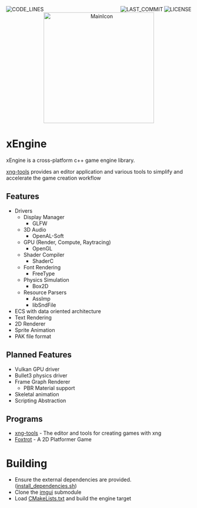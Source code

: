 <div>


<div align="right">
  <img alt="CODE_LINES" src="https://img.shields.io/tokei/lines/github/vetux/xng" align="left">
  <img alt="LICENSE" src="https://img.shields.io/github/license/vetux/xng" align="right">
  <img alt="LAST_COMMIT" src="https://img.shields.io/github/last-commit/vetux/canora" align="right">
</div>

<br>

<div align="center">
  <img src="https://github.com/xenotux/canora/blob/master/docs/mainIcon.png" alt="MainIcon" width="300" height="300"/>
</div>

</div>

# xEngine

xEngine is a cross-platform c++ game engine library. 

[xng-tools](https://github.com/vetux/xng-tools) provides an editor application and various tools to simplify and accelerate the game creation workflow

## Features
- Drivers
  - Display Manager
    - GLFW
  - 3D Audio
    - OpenAL-Soft
  - GPU (Render, Compute, Raytracing)
    - OpenGL
  - Shader Compiler
    - ShaderC 
  - Font Rendering
    - FreeType
  - Physics Simulation
    - Box2D
  - Resource Parsers
    - AssImp
    - libSndFile
- ECS with data oriented architecture
- Text Rendering
- 2D Renderer
- Sprite Animation
- PAK file format

## Planned Features
- Vulkan GPU driver
- Bullet3 physics driver
- Frame Graph Renderer
  - PBR Material support 
- Skeletal animation
- Scripting Abstraction

## Programs
- [xng-tools](https://github.com/vetux/xng-tools) - The editor and tools for creating games with xng
- [Foxtrot](https://github.com/vetux/foxtrot) - A 2D Platformer Game

# Building

- Ensure the external dependencies are provided. ([install_dependencies.sh](install_dependencies.sh]))
- Clone the [imgui](submodules/imgui) submodule
- Load [CMakeLists.txt](CMakeLists.txt) and build the engine target